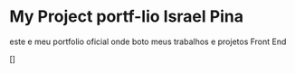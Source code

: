 
# My Project  portf-lio  Israel Pina
este e meu portfolio oficial onde boto meus trabalhos e projetos Front End

[<source src=".]/video/portfólio.mp4" type="video.mp4">]

